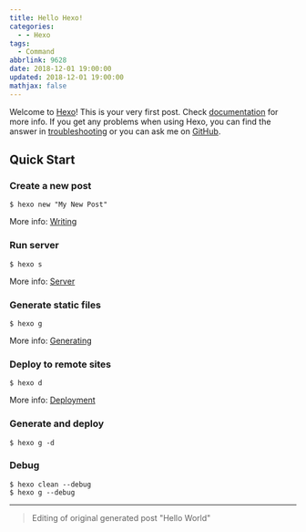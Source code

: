 ```yaml
---
title: Hello Hexo!
categories:
  - - Hexo
tags:
  - Command
abbrlink: 9628
date: 2018-12-01 19:00:00
updated: 2018-12-01 19:00:00
mathjax: false
---
```


Welcome to [Hexo](https://hexo.io/)! This is your very first post. Check [documentation](https://hexo.io/docs/) for more info. If you get any problems when using Hexo, you can find the answer in [troubleshooting](https://hexo.io/docs/troubleshooting.html) or you can ask me on [GitHub](https://github.com/hexojs/hexo/issues).
<!-- more -->

## Quick Start

### Create a new post

``` 
$ hexo new "My New Post"
```

More info: [Writing](https://hexo.io/docs/writing.html)

### Run server

``` 
$ hexo s
```

More info: [Server](https://hexo.io/docs/server.html)

### Generate static files

``` 
$ hexo g
```

More info: [Generating](https://hexo.io/docs/generating.html)

### Deploy to remote sites

``` 
$ hexo d
```

More info: [Deployment](https://hexo.io/docs/deployment.html)

### Generate and deploy

``` 
$ hexo g -d
```

### Debug

``` 
$ hexo clean --debug
$ hexo g --debug
```

---
> Editing of original generated post "Hello World"
